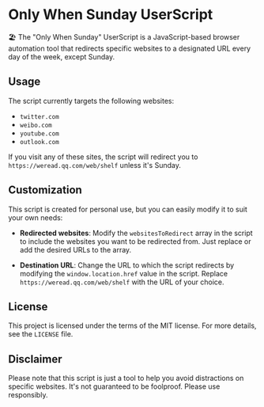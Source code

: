 # Only When Sunday UserScript

🏖️ The "Only When Sunday" UserScript is a JavaScript-based browser automation tool that redirects specific websites to a designated URL every day of the week, except Sunday.

## Usage

The script currently targets the following websites:

- `twitter.com`
- `weibo.com`
- `youtube.com`
- `outlook.com`

If you visit any of these sites, the script will redirect you to `https://weread.qq.com/web/shelf` unless it's Sunday.

## Customization

This script is created for personal use, but you can easily modify it to suit your own needs:

- **Redirected websites**: Modify the `websitesToRedirect` array in the script to include the websites you want to be redirected from. Just replace or add the desired URLs to the array.
  
- **Destination URL**: Change the URL to which the script redirects by modifying the `window.location.href` value in the script. Replace `https://weread.qq.com/web/shelf` with the URL of your choice.

## License

This project is licensed under the terms of the MIT license. For more details, see the `LICENSE` file.

## Disclaimer

Please note that this script is just a tool to help you avoid distractions on specific websites. It's not guaranteed to be foolproof. Please use responsibly.
